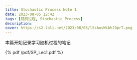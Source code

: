 ```yaml
---
title: Stochastic Process Note 1
date: 2023-08-05 12:42
tags: [随机过程, Stochastic Process]
decsription:
cover: https://s2.loli.net/2023/08/05/l5sAovWLbhJ9prT.png
---
```


本篇开始记录学习随机过程的笔记

{% pdf /pdf/SP_Lec1.pdf %}